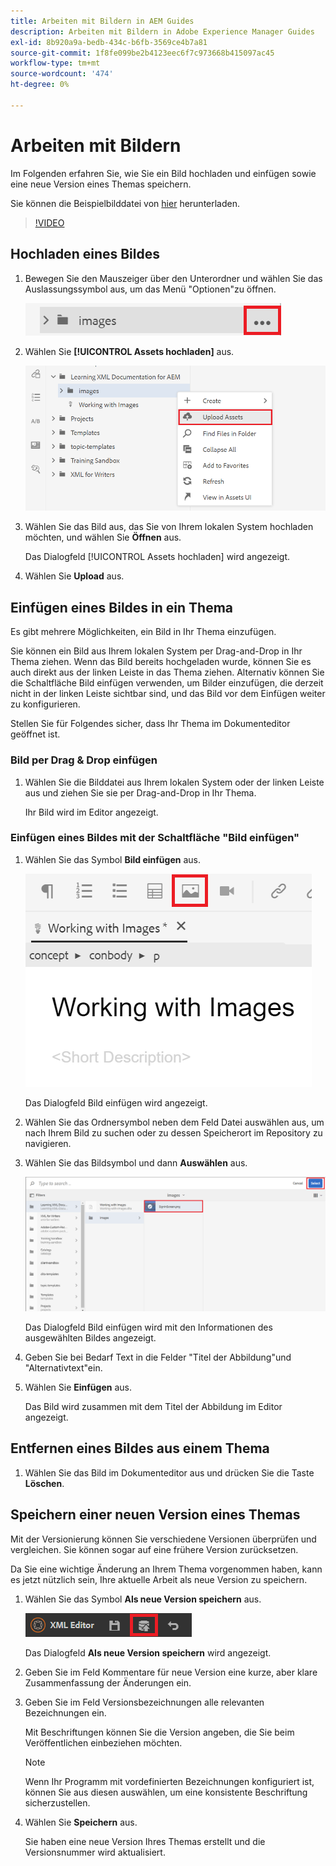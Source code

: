 ```yaml
---
title: Arbeiten mit Bildern in AEM Guides
description: Arbeiten mit Bildern in Adobe Experience Manager Guides
exl-id: 8b920a9a-bedb-434c-b6fb-3569ce4b7a81
source-git-commit: 1f8fe099be2b4123eec6f7c973668b415097ac45
workflow-type: tm+mt
source-wordcount: '474'
ht-degree: 0%

---
```


# Arbeiten mit Bildern

Im Folgenden erfahren Sie, wie Sie ein Bild hochladen und einfügen sowie eine neue Version eines Themas speichern.

Sie können die Beispielbilddatei von [hier](assets/working-with-images/SignInScreen.png) herunterladen.

>[!VIDEO](https://video.tv.adobe.com/v/336661?quality=12&learn=on)

## Hochladen eines Bildes

1. Bewegen Sie den Mauszeiger über den Unterordner und wählen Sie das Auslassungssymbol aus, um das Menü &quot;Optionen&quot;zu öffnen.

   ![Ellipsesymbol](images/lesson-4/ellipses.png)

1. Wählen Sie **[!UICONTROL Assets hochladen]** aus.

   ![Assets hochladen](images/lesson-4/upload-assets.png)

1. Wählen Sie das Bild aus, das Sie von Ihrem lokalen System hochladen möchten, und wählen Sie **Öffnen** aus.

   Das Dialogfeld [!UICONTROL Assets hochladen] wird angezeigt.

1. Wählen Sie **Upload** aus.

## Einfügen eines Bildes in ein Thema

Es gibt mehrere Möglichkeiten, ein Bild in Ihr Thema einzufügen.

Sie können ein Bild aus Ihrem lokalen System per Drag-and-Drop in Ihr Thema ziehen. Wenn das Bild bereits hochgeladen wurde, können Sie es auch direkt aus der linken Leiste in das Thema ziehen. Alternativ können Sie die Schaltfläche Bild einfügen verwenden, um Bilder einzufügen, die derzeit nicht in der linken Leiste sichtbar sind, und das Bild vor dem Einfügen weiter zu konfigurieren.

Stellen Sie für Folgendes sicher, dass Ihr Thema im Dokumenteditor geöffnet ist.

### Bild per Drag &amp; Drop einfügen

1. Wählen Sie die Bilddatei aus Ihrem lokalen System oder der linken Leiste aus und ziehen Sie sie per Drag-and-Drop in Ihr Thema.

   Ihr Bild wird im Editor angezeigt.

### Einfügen eines Bildes mit der Schaltfläche &quot;Bild einfügen&quot;

1. Wählen Sie das Symbol **Bild einfügen** aus.

   ![Symbol &quot;Bild einfügen&quot;](images/lesson-4/insert-image.png)

   Das Dialogfeld Bild einfügen wird angezeigt.

1. Wählen Sie das Ordnersymbol neben dem Feld Datei auswählen aus, um nach Ihrem Bild zu suchen oder zu dessen Speicherort im Repository zu navigieren.
1. Wählen Sie das Bildsymbol und dann **Auswählen** aus.

   ![Bild auswählen](images/lesson-4/select-image-with-markings.png)

   Das Dialogfeld Bild einfügen wird mit den Informationen des ausgewählten Bildes angezeigt.

1. Geben Sie bei Bedarf Text in die Felder &quot;Titel der Abbildung&quot;und &quot;Alternativtext&quot;ein.
1. Wählen Sie **Einfügen** aus.

   Das Bild wird zusammen mit dem Titel der Abbildung im Editor angezeigt.

## Entfernen eines Bildes aus einem Thema

1. Wählen Sie das Bild im Dokumenteditor aus und drücken Sie die Taste **Löschen**.

## Speichern einer neuen Version eines Themas

Mit der Versionierung können Sie verschiedene Versionen überprüfen und vergleichen. Sie können sogar auf eine frühere Version zurücksetzen.

Da Sie eine wichtige Änderung an Ihrem Thema vorgenommen haben, kann es jetzt nützlich sein, Ihre aktuelle Arbeit als neue Version zu speichern.

1. Wählen Sie das Symbol **Als neue Version speichern** aus.

   ![Symbol &quot;Als neue Version speichern&quot;](images/common/save-as-new-version.png)

   Das Dialogfeld **Als neue Version speichern** wird angezeigt.

1. Geben Sie im Feld Kommentare für neue Version eine kurze, aber klare Zusammenfassung der Änderungen ein.
1. Geben Sie im Feld Versionsbezeichnungen alle relevanten Bezeichnungen ein.

   Mit Beschriftungen können Sie die Version angeben, die Sie beim Veröffentlichen einbeziehen möchten.

   >[!NOTE]
   > 
   > Wenn Ihr Programm mit vordefinierten Bezeichnungen konfiguriert ist, können Sie aus diesen auswählen, um eine konsistente Beschriftung sicherzustellen.

1. Wählen Sie **Speichern** aus.

   Sie haben eine neue Version Ihres Themas erstellt und die Versionsnummer wird aktualisiert.
